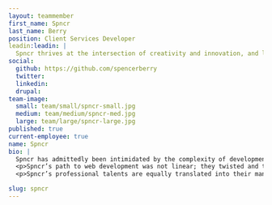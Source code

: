 ```yaml
---
layout: teammember
first_name: Spncr
last_name: Berry
position: Client Services Developer
leadin:leadin: |
  Spncr thrives at the intersection of creativity and innovation, and leverages technology to simplify and enrich the human experience. 
social:
  github: https://github.com/spencerberry
  twitter: 
  linkedin: 
  drupal:
team-image:
  small: team/small/spncr-small.jpg
  medium: team/medium/spncr-med.jpg
  large: team/large/spncr-large.jpg
published: true
current-employee: true
name: Spncr
bio: |
  Spncr has admittedly been intimidated by the complexity of development from a young age. So, they set out to build the skills they needed little by little—from practicing by route of video game development and WordPress site support, to years of intense self study. Eventually, Spncr’s technical knowledge along with their drive to align their daily work with organizations that bring positive change landed them here at ThinkShout. 
  <p>Spncr’s path to web development was not linear; they twisted and turned and explored work that embraced their inclination to creativity and passion for making. With a degree in filmmaking from Academy of Art University in San Francisco, Spncr wrote and directed films before moving on to other jobs— some of which included working in sales, recruiting technologists, and even working in the technology side of a cabinet factory. 
  <p>Spncr’s professional talents are equally translated into their many hobbies. Whether it be yo-yo making, cooking, solving puzzles, or being named the Finnish National Kendama champion, it’s clear that Spncr sits at the junction of logic, creativity, and problem solving. The only thing that is an outlier is that they enjoy the chiropractor, but hey, everyone needs an element of surprise. 

slug: spncr
---
```


